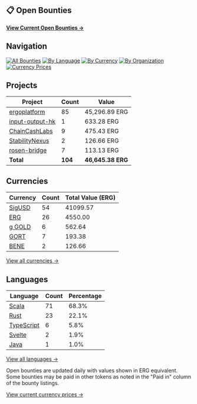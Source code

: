## 📋 Open Bounties

**[View Current Open Bounties →](/bounties/all.md)**

## Navigation

[![All Bounties](https://img.shields.io/badge/All_Bounties-104-blue)](/bounties/all.md) [![By Language](https://img.shields.io/badge/By_Language-6-green)](/bounties/all.md#bounties-by-programming-language) [![By Currency](https://img.shields.io/badge/By_Currency-7-yellow)](/bounties/all.md#bounties-by-currency) [![By Organization](https://img.shields.io/badge/By_Organization-5-orange)](/bounties/all.md#bounties-by-organization) [![Currency Prices](https://img.shields.io/badge/Currency_Prices-5-purple)](/bounties/currency_prices.md)

## Projects

| Project | Count | Value |
|----------|-------|-------|
| [ergoplatform](/bounties/by_org/ergoplatform.md) | 85 | 45,296.89 ERG |
| [input-output-hk](/bounties/by_org/input-output-hk.md) | 1 | 633.28 ERG |
| [ChainCashLabs](/bounties/by_org/chaincashlabs.md) | 9 | 475.43 ERG |
| [StabilityNexus](/bounties/by_org/stabilitynexus.md) | 2 | 126.66 ERG |
| [rosen-bridge](/bounties/by_org/rosen-bridge.md) | 7 | 113.13 ERG |
| **Total** | **104** | **46,645.38 ERG** |

## Currencies

| Currency | Count | Total Value (ERG) |
|----------|-------|------------------|
| [SigUSD](/bounties/by_currency/sigusd.md) | 54 | 41099.57 |
| [ERG](/bounties/by_currency/erg.md) | 26 | 4550.00 |
| [g GOLD](/bounties/by_currency/gold.md) | 6 | 562.64 |
| [GORT](/bounties/by_currency/gort.md) | 7 | 193.38 |
| [BENE](/bounties/by_currency/bene.md) | 2 | 126.66 |

[View all currencies →](/bounties/all.md#bounties-by-currency)

## Languages

| Language | Count | Percentage |
|----------|-------|------------|
| [Scala](/bounties/by_language/scala.md) | 71 | 68.3% |
| [Rust](/bounties/by_language/rust.md) | 23 | 22.1% |
| [TypeScript](/bounties/by_language/typescript.md) | 6 | 5.8% |
| [Svelte](/bounties/by_language/svelte.md) | 2 | 1.9% |
| [Java](/bounties/by_language/java.md) | 1 | 1.0% |

[View all languages →](/bounties/all.md#bounties-by-programming-language)

Open bounties are updated daily with values shown in ERG equivalent. Some bounties may be paid in other tokens as noted in the "Paid in" column of the bounty listings.

[View current currency prices →](/bounties/currency_prices.md)
